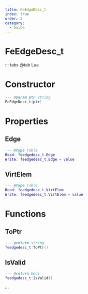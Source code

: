 ```yaml
---
title: FeEdgeDesc_t
index: true
order: 2
category:
  - Guide
---
```


# FeEdgeDesc_t

::: tabs
@tab Lua
# Constructor
```lua
--- @param ptr string
FeEdgeDesc_t(ptr)
```
# Properties
## Edge 
```lua
--- @type table
Read: feedgedesc_t.Edge
Write: feedgedesc_t.Edge = value
```
## VirtElem 
```lua
--- @type table
Read: feedgedesc_t.VirtElem
Write: feedgedesc_t.VirtElem = value
```
# Functions
## ToPtr
```lua
--- @return string
feedgedesc_t:ToPtr()
```
## IsValid
```lua
--- @return bool
feedgedesc_t:IsValid()
```

:::